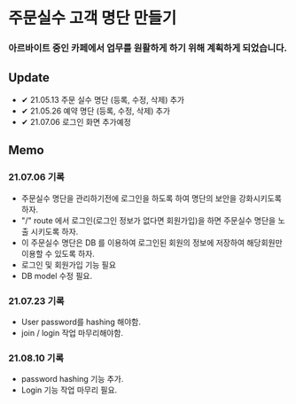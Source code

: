 # 주문실수 고객 명단 만들기

### 아르바이트 중인 카페에서 업무를 원활하게 하기 위해 계획하게 되었습니다.

## Update

- ✔ 21.05.13 주문 실수 명단 (등록, 수정, 삭제) 추가
- ✔ 21.05.26 예약 명단 (등록, 수정, 삭제) 추가
- ✔ 21.07.06 로그인 화면 추가예정

## Memo

### 21.07.06 기록

- 주문실수 명단을 관리하기전에 로그인을 하도록 하여 명단의 보안을 강화시키도록 하자.
- "/" route 에서 로그인(로그인 정보가 없다면 회원가입)을 하면 주문실수 명단을 노출 시키도록 하자.
- 이 주문실수 명단은 DB 를 이용하여 로그인된 회원의 정보에 저장하여 해당회원만 이용할 수 있도록 하자.
- 로그인 및 회원가입 기능 필요
- DB model 수정 필요.

### 21.07.23 기록

- User password를 hashing 해야함.
- join / login 작업 마무리해야함.

### 21.08.10 기록

- password hashing 기능 추가.
- Login 기능 작업 마무리 필요.
